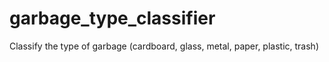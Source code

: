 # garbage_type_classifier
Classify the type of garbage (cardboard, glass, metal, paper, plastic, trash)
